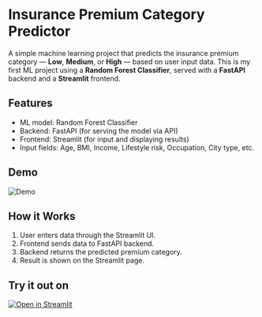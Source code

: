 # Insurance Premium Category Predictor

A simple machine learning project that predicts the insurance premium category — **Low**, **Medium**, or **High** — based on user input data. This is my first ML project using a **Random Forest Classifier**, served with a **FastAPI** backend and a **Streamlit** frontend.

## Features

- ML model: Random Forest Classifier  
- Backend: FastAPI (for serving the model via API)  
- Frontend: Streamlit (for input and displaying results)  
- Input fields: Age, BMI, Income, Lifestyle risk, Occupation, City type, etc.
## Demo 
![Demo](assets/demo.gif)

## How it Works

1. User enters data through the Streamlit UI.
2. Frontend sends data to FastAPI backend.
3. Backend returns the predicted premium category.
4. Result is shown on the Streamlit page.

## Try it out on 
[![Open in Streamlit](https://static.streamlit.io/badges/streamlit_badge_black_white.svg)](https://predictmypremium.streamlit.app/)
